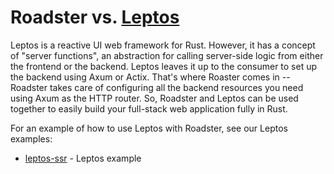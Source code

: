 # Roadster vs. [Leptos](https://crates.io/crates/leptos)

Leptos is a reactive UI web framework for Rust. However, it has a concept of "server functions", an abstraction for
calling server-side logic from either the frontend or the backend. Leptos leaves it up to the consumer to set up
the backend using Axum or Actix. That's where Roaster comes in -- Roadster takes care of
configuring all the backend resources you need using Axum as the HTTP router. So, Roadster and Leptos can be used
together to easily build your full-stack web application fully in Rust.

For an example of how to use Leptos with Roadster, see our Leptos examples:

- [leptos-ssr](https://github.com/roadster-rs/roadster/tree/main/examples/leptos-ssr) - Leptos example
